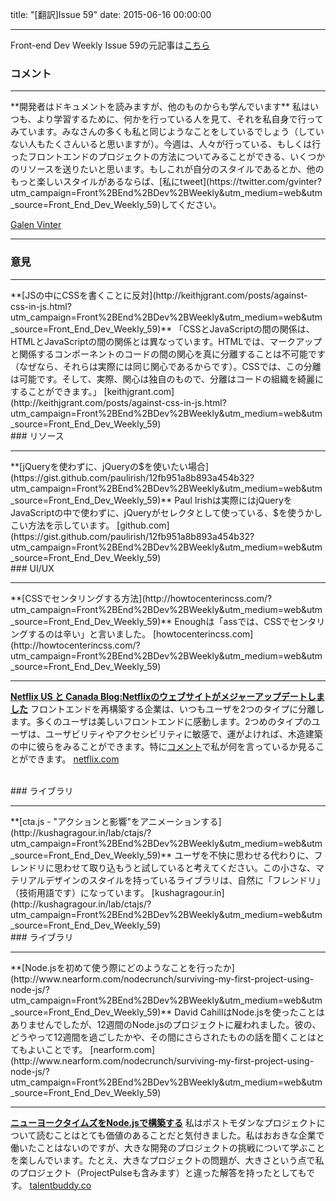 title: "[翻訳]Issue 59"
date: 2015-06-16 00:00:00

---
Front-end Dev Weekly Issue 59の元記事は[こちら](https://frontenddevweekly.curated.co/issues/59)

### コメント
<hr>
**開発者はドキュメントを読みますが、他のものからも学んでいます**
私はいつも、より学習するために、何かを行っている人を見て、それを私自身で行ってみています。みなさんの多くも私と同じようなことをしているでしょう（していない人もたくさんいると思いますが）。今週は、人々が行っている、もしくは行ったフロントエンドのプロジェクトの方法についてみることができる、いくつかのリソースを送りたいと思います。もしこれが自分のスタイルであるとか、他のもっと楽しいスタイルがあるならば、[私にtweet](https://twitter.com/gvinter?utm_campaign=Front%2BEnd%2BDev%2BWeekly&utm_medium=web&utm_source=Front_End_Dev_Weekly_59)してください。

[Galen Vinter](https://twitter.com/gvinter)

<hr>

### 意見
<hr>
**[JSの中にCSSを書くことに反対](http://keithjgrant.com/posts/against-css-in-js.html?utm_campaign=Front%2BEnd%2BDev%2BWeekly&utm_medium=web&utm_source=Front_End_Dev_Weekly_59)**
「CSSとJavaScriptの間の関係は、HTMLとJavaScriptの間の関係とは異なっています。HTMLでは、マークアップと関係するコンポーネントのコードの間の関心を真に分離することは不可能です（なぜなら、それらは実際には同じ関心であるからです）。CSSでは、この分離は可能です。そして、実際、関心は独自のもので、分離はコードの組織を綺麗にすることができます。」
[keithjgrant.com](http://keithjgrant.com/posts/against-css-in-js.html?utm_campaign=Front%2BEnd%2BDev%2BWeekly&utm_medium=web&utm_source=Front_End_Dev_Weekly_59)

<br>
### リソース
<hr>
**[jQueryを使わずに、jQueryの$を使いたい場合](https://gist.github.com/paulirish/12fb951a8b893a454b32?utm_campaign=Front%2BEnd%2BDev%2BWeekly&utm_medium=web&utm_source=Front_End_Dev_Weekly_59)**
Paul Irishは実際にはjQueryをJavaScriptの中で使わずに、jQueryがセレクタとして使っている、$を使うかしこい方法を示しています。
[github.com](https://gist.github.com/paulirish/12fb951a8b893a454b32?utm_campaign=Front%2BEnd%2BDev%2BWeekly&utm_medium=web&utm_source=Front_End_Dev_Weekly_59)

<br>
### UI/UX
<hr>
**[CSSでセンタリングする方法](http://howtocenterincss.com/?utm_campaign=Front%2BEnd%2BDev%2BWeekly&utm_medium=web&utm_source=Front_End_Dev_Weekly_59)**
Enoughは「assでは、CSSでセンタリングするのは辛い」と言いました。
[howtocenterincss.com](http://howtocenterincss.com/?utm_campaign=Front%2BEnd%2BDev%2BWeekly&utm_medium=web&utm_source=Front_End_Dev_Weekly_59)

---

**[Netflix US と Canada Blog:Netflixのウェブサイトがメジャーアップデートしました](http://blog.netflix.com/2015/06/the-netflix-website-gets-major-upgrade.html?utm_campaign=Front%2BEnd%2BDev%2BWeekly&utm_medium=web&utm_source=Front_End_Dev_Weekly_59)**
フロントエンドを再構築する企業は、いつもユーザを2つのタイプに分離します。多くのユーザは美しいフロントエンドに感動します。2つめのタイプのユーザは、ユーザビリティやアクセシビリティに敏感で、運がよければ、木造建築の中に彼らをみることができます。特に[コメント](http://cloud.galenvinter.com/image/1r3m1N1a0B12?utm_campaign=Front%2BEnd%2BDev%2BWeekly&utm_medium=web&utm_source=Front_End_Dev_Weekly_59)で私が何を言っているか見ることができます。
[netflix.com](http://blog.netflix.com/2015/06/the-netflix-website-gets-major-upgrade.html?utm_campaign=Front%2BEnd%2BDev%2BWeekly&utm_medium=web&utm_source=Front_End_Dev_Weekly_59)

<br>
### ライブラリ
<hr>
**[cta.js - "アクションと影響"をアニメーションする](http://kushagragour.in/lab/ctajs/?utm_campaign=Front%2BEnd%2BDev%2BWeekly&utm_medium=web&utm_source=Front_End_Dev_Weekly_59)**
ユーザを不快に思わせる代わりに、フレンドリに思わせて取り込もうと試していると考えてください。この小さな、マテリアルデザインのスタイルを持っているライブラリは、自然に「フレンドリ」（技術用語です）になっています。
[kushagragour.in](http://kushagragour.in/lab/ctajs/?utm_campaign=Front%2BEnd%2BDev%2BWeekly&utm_medium=web&utm_source=Front_End_Dev_Weekly_59)

<br>
### ライブラリ
<hr>
**[Node.jsを初めて使う際にどのようなことを行ったか](http://www.nearform.com/nodecrunch/surviving-my-first-project-using-node-js/?utm_campaign=Front%2BEnd%2BDev%2BWeekly&utm_medium=web&utm_source=Front_End_Dev_Weekly_59)**
David CahillはNode.jsを使ったことはありませんでしたが、12週間のNode.jsのプロジェクトに雇われました。彼の、どうやって12週間を過ごしたかや、その間にさらされたものの話を聞くことはとてもよいことです。
[nearform.com](http://www.nearform.com/nodecrunch/surviving-my-first-project-using-node-js/?utm_campaign=Front%2BEnd%2BDev%2BWeekly&utm_medium=web&utm_source=Front_End_Dev_Weekly_59)

---

**[ニューヨークタイムズをNode.jsで構築する](https://www.talentbuddy.co/blog/building-with-node-js-at-the-new-york-times/?utm_campaign=Front%2BEnd%2BDev%2BWeekly&utm_medium=web&utm_source=Front_End_Dev_Weekly_59)**
私はポストモダンなプロジェクトについて読むことはとても価値のあることだと気付きました。私はおおきな企業で働いたことはないのですが、大きな開発のプロジェクトの挑戦について学ぶことを楽しんでいます。たとえ、大きなプロジェクトの問題が、大きさという点で私のプロジェクト（ProjectPulseも含みます）と違った解答を持ったとしてもです。
[talentbuddy.co](https://www.talentbuddy.co/blog/building-with-node-js-at-the-new-york-times/?utm_campaign=Front%2BEnd%2BDev%2BWeekly&utm_medium=web&utm_source=Front_End_Dev_Weekly_59)
